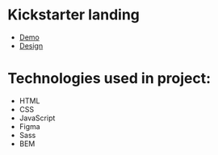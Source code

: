 # Kickstarter landing
- [Demo](https://plankton9991.github.io/bike-landing/)
- [Design](https://www.figma.com/file/Ujp7bCFuvuJlkn8TSbQPSZ/%E2%84%9611-(kickstarter)?node-id=19655%3A32)
# Technologies used in project:
- HTML
- CSS
- JavaScript
- Figma
- Sass
- BEM
